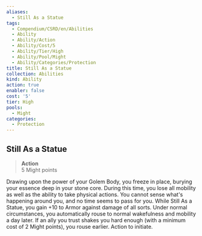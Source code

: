 ```yaml
---
aliases:
  - Still As a Statue
tags:
  - Compendium/CSRD/en/Abilities
  - Ability
  - Ability/Action
  - Ability/Cost/5
  - Ability/Tier/High
  - Ability/Pool/Might
  - Ability/Categories/Protection
title: Still As a Statue
collection: Abilities
kind: Ability
action: true
enabler: false
cost: '5'
tier: High
pools:
  - Might
categories:
  - Protection
---
```

## Still As a Statue  
>**Action**  
>5 Might points
  
Drawing upon the power of your Golem Body, you freeze in place, burying your essence deep in your stone core. During this time, you lose all mobility as well as the ability to take physical actions. You cannot sense what's happening around you, and no time seems to pass for you. While Still As a Statue, you gain +10 to Armor against damage of all sorts. Under normal circumstances, you automatically rouse to normal wakefulness and mobility a day later. If an ally you trust shakes you hard enough (with a minimum cost of 2 Might points), you rouse earlier. Action to initiate.